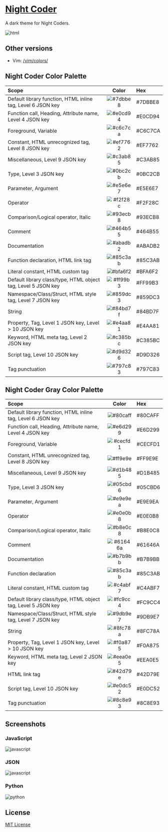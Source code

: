 # [Night Coder](https://marketplace.visualstudio.com/items?itemName=a5hk.night-coder)

A dark theme for Night Coders.

![html](../screenshot/html.png)

## Other versions

- Vim: [/vim/colors/](/vim/colors/)

## Night Coder Color Palette

| Scope | Color | Hex |
|:------|:-----:|:----|
|Default library function, HTML inline tag, Level 6 JSON key|![#7dbbe8](https://via.placeholder.com/23/7dbbe8/?text=+)|#7DBBE8|
|Function call, Heading, Attribute name, Level 4 JSON key|![#e0cd94](https://via.placeholder.com/23/e0cd94/?text=+)|#E0CD94|
|Foreground, Variable|![#c6c7ca](https://via.placeholder.com/23/c6c7ca/?text=+)|#C6C7CA|
|Constant, HTML unrecognized tag, Level 8 JSON key|![#ef7762](https://via.placeholder.com/23/ef7762/?text=+)|#EF7762|
|Miscellaneous, Level 9 JSON key|![#c3ab85](https://via.placeholder.com/23/c3ab85/?text=+)|#C3AB85|
|Type, Level 3 JSON key|![#0bc2cb](https://via.placeholder.com/23/0bc2cb/?text=+)|#0BC2CB|
|Parameter, Argument|![#e5e6e7](https://via.placeholder.com/23/e5e6e7/?text=+)|#E5E6E7|
|Operator|![#f2f28c](https://via.placeholder.com/23/f2f28c/?text=+)|#F2F28C|
|Comparison/Logical operator, Italic|![#93ecb8](https://via.placeholder.com/23/93ecb8/?text=+)|#93ECB8|
|Comment|![#464b55](https://via.placeholder.com/23/464b55/?text=+)|#464B55|
|Documentation|![#abadb2](https://via.placeholder.com/23/abadb2/?text=+)|#ABADB2|
|Function declaration, HTML link tag|![#85c3ab](https://via.placeholder.com/23/85c3ab/?text=+)|#85C3AB|
|Literal constant, HTML custom tag|![#bfa6f2](https://via.placeholder.com/23/bfa6f2/?text=+)|#BFA6F2|
|Default library class/type, HTML object tag, Level 5 JSON key|![#ff99b3](https://via.placeholder.com/23/ff99b3/?text=+)|#FF99B3|
|Namespace/Class/Struct, HTML style tag, Level 7 JSON key|![#859dc3](https://via.placeholder.com/23/859dc3/?text=+)|#859DC3|
|String|![#84bd7f](https://via.placeholder.com/23/84bd7f/?text=+)|#84BD7F|
|Property, Tag, Level 1 JSON key, Level > 10 JSON key|![#e4aa81](https://via.placeholder.com/23/e4aa81/?text=+)|#E4AA81|
|Keyword, HTML meta tag, Level 2 JSON key|![#c385bc](https://via.placeholder.com/23/c385bc/?text=+)|#C385BC|
|Script tag, Level 10 JSON key|![#d9d326](https://via.placeholder.com/23/d9d326/?text=+)|#D9D326|
|Tag punctuation|![#797c83](https://via.placeholder.com/23/797c83/?text=+)|#797C83|

## Night Coder Gray Color Palette

| Scope | Color | Hex |
|:------|:-----:|:----|
|Default library function, HTML inline tag, Level 6 JSON key|![#80caff](https://via.placeholder.com/23/80caff/?text=+)|#80CAFF|
|Function call, Heading, Attribute name, Level 4 JSON key|![#e6d299](https://via.placeholder.com/23/e6d299/?text=+)|#E6D299|
|Foreground, Variable|![#cecfd1](https://via.placeholder.com/23/cecfd1/?text=+)|#CECFD1|
|Constant, HTML unrecognized tag, Level 8 JSON key|![#ff9e9e](https://via.placeholder.com/23/ff9e9e/?text=+)|#FF9E9E|
|Miscellaneous, Level 9 JSON key|![#d1b485](https://via.placeholder.com/23/d1b485/?text=+)|#D1B485|
|Type, Level 3 JSON key|![#05cbd6](https://via.placeholder.com/23/05cbd6/?text=+)|#05CBD6|
|Parameter, Argument|![#e9e9ea](https://via.placeholder.com/23/e9e9ea/?text=+)|#E9E9EA|
|Operator|![#e0e0b8](https://via.placeholder.com/23/e0e0b8/?text=+)|#E0E0B8|
|Comparison/Logical operator, Italic|![#b8e0c8](https://via.placeholder.com/23/b8e0c8/?text=+)|#B8E0C8|
|Comment|![#61646a](https://via.placeholder.com/23/61646a/?text=+)|#61646A|
|Documentation|![#b7b9bb](https://via.placeholder.com/23/b7b9bb/?text=+)|#B7B9BB|
|Function declaration|![#85c3ab](https://via.placeholder.com/23/85c3ab/?text=+)|#85C3AB|
|Literal constant, HTML custom tag|![#c4abf7](https://via.placeholder.com/23/c4abf7/?text=+)|#C4ABF7|
|Default library class/type, HTML object tag, Level 5 JSON key|![#fc9cc4](https://via.placeholder.com/23/fc9cc4/?text=+)|#FC9CC4|
|Namespace/Class/Struct, HTML style tag, Level 7 JSON key|![#9db9e7](https://via.placeholder.com/23/9db9e7/?text=+)|#9DB9E7|
|String|![#8fc78a](https://via.placeholder.com/23/8fc78a/?text=+)|#8FC78A|
|Property, Tag, Level 1 JSON key, Level > 10 JSON key|![#f0a875](https://via.placeholder.com/23/f0a875/?text=+)|#F0A875|
|Keyword, HTML meta tag, Level 2 JSON key|![#eea0e5](https://via.placeholder.com/23/eea0e5/?text=+)|#EEA0E5|
|HTML link tag|![#42d79e](https://via.placeholder.com/23/42d79e/?text=+)|#42D79E|
|Script tag, Level 10 JSON key|![#e0dc52](https://via.placeholder.com/23/e0dc52/?text=+)|#E0DC52|
|Tag punctuation|![#8c8e93](https://via.placeholder.com/23/8c8e93/?text=+)|#8C8E93|

## Screenshots

### JavaScript

![javascript](../screenshot/javascript.png)

### JSON

![javascript](../screenshot/json.png)

### Python

![python](../screenshot/python.png)

## License

[MIT License](../LICENSE)
